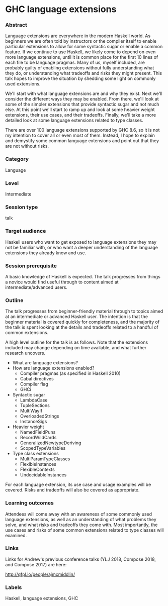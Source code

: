 # GHC language extensions

### Abstract

Language extensions are everywhere in the modern Haskell world. As beginners we are often told by instructors or the compiler itself to enable particular extensions to allow for some syntactic sugar or enable a common feature. If we continue to use Haskell, we likely come to depend on even more language extensions, until it is common place for the first 10 lines of each file to be language pragmas. Many of us, myself included, are probably guilty of enabling extensions without fully understanding what they do, or understanding what tradeoffs and risks they might present. This talk hopes to improve the situation by shedding some light on commonly used extensions.

We'll start with what language extensions are and why they exist. Next we'll consider the different ways they may be enabled. From there, we'll look at some of the simpler extensions that provide syntactic sugar and not much else. At this point we'll start to ramp up and look at some heavier weight extensions, their use cases, and their tradeoffs. Finally, we'll take a more detailed look at some language extensions related to type classes.

There are over 100 language extensions supported by GHC 8.6, so it is not my intention to cover all or even most of them. Instead, I hope to explain and demystify some common language extensions and point out that they are not without risks.

### Category

Language

### Level

Intermediate

### Session type

talk

### Target audience

Haskell users who want to get exposed to language extensions they may not be familiar with, or who want a deeper understanding of the language extensions they already know and use.

### Session prerequisite

A basic knowledge of Haskell is expected. The talk progresses from things a novice would find useful through to content aimed at intermediate/advanced users.

### Outline

The talk progresses from beginner-friendly material through to topics aimed at an intermediate or advanced Haskell user. The intention is that the beginner material is covered quickly for completeness, and the majority of the talk is spent looking at the details and tradeoffs related to a handful of common extensions.

A high level outline for the talk is as follows. Note that the extensions included may change depending on time available, and what further research uncovers. 

- What are language extensions?
- How are language extensions enabled?
   + Compiler pragmas (as specified in Haskell 2010)
   + Cabal directives
   + Compiler flag
   + GHCi
- Syntactic sugar
   + LambdaCase
   + TupleSections
   + MultiWayIf
   + OverloadedStrings
   + InstanceSigs
- Heavier weight
   + NamedFieldPuns
   + RecordWildCards
   + GeneralizedNewtypeDeriving
   + ScopedTypeVariables
- Type class extensions
   + MultiParamTypeClasses
   + FlexibleInstances
   + FlexibleContexts
   + UndecidableInstances
   
For each language extension, its use case and usage examples will be covered. Risks and tradeoffs will also be covered as appropriate.

### Learning outcomes

Attendees will come away with an awareness of some commonly used language extensions, as well as an understanding of what problems they solve, and what risks and tradeoffs they come with. Most importantly, the use cases and risks of some common extensions related to type classes will examined.

### Links

Links for Andrew's previous conference talks (YLJ 2018, Compose 2018, and Compose 2017) are here:

http://qfpl.io/people/ajmcmiddlin/

### Labels

Haskell, language extensions, GHC
